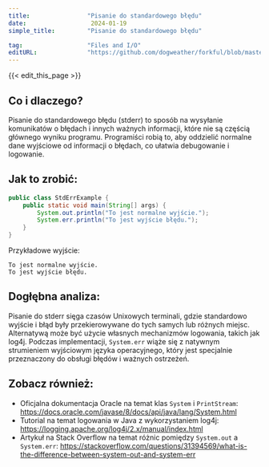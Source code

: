```yaml
---
title:                "Pisanie do standardowego błędu"
date:                  2024-01-19
simple_title:         "Pisanie do standardowego błędu"

tag:                  "Files and I/O"
editURL:              "https://github.com/dogweather/forkful/blob/master/content/pl/java/writing-to-standard-error.md"
---
```


{{< edit_this_page >}}

## Co i dlaczego?

Pisanie do standardowego błędu (stderr) to sposób na wysyłanie komunikatów o błędach i innych ważnych informacji, które nie są częścią głównego wyniku programu. Programiści robią to, aby oddzielić normalne dane wyjściowe od informacji o błędach, co ułatwia debugowanie i logowanie.

## Jak to zrobić:

```Java
public class StdErrExample {
    public static void main(String[] args) {
        System.out.println("To jest normalne wyjście.");
        System.err.println("To jest wyjście błędu.");
    }
}
```

Przykładowe wyjście:
```
To jest normalne wyjście.
To jest wyjście błędu.
```

## Dogłębna analiza:

Pisanie do stderr sięga czasów Unixowych terminali, gdzie standardowo wyjście i błąd były przekierowywane do tych samych lub różnych miejsc. Alternatywą może być użycie własnych mechanizmów logowania, takich jak log4j. Podczas implementacji, `System.err` wiąże się z natywnym strumieniem wyjściowym języka operacyjnego, który jest specjalnie przeznaczony do obsługi błędów i ważnych ostrzeżeń.

## Zobacz również:

- Oficjalna dokumentacja Oracle na temat klas `System` i `PrintStream`: https://docs.oracle.com/javase/8/docs/api/java/lang/System.html
- Tutorial na temat logowania w Java z wykorzystaniem log4j: https://logging.apache.org/log4j/2.x/manual/index.html
- Artykuł na Stack Overflow na temat różnic pomiędzy `System.out` a `System.err`: https://stackoverflow.com/questions/31394569/what-is-the-difference-between-system-out-and-system-err
